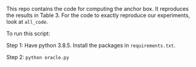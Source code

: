 This repo contains the code for computing the anchor box. It reproduces the results in Table 3. For the code to exactly reproduce our experiments, look at `all_code`.

To run this script:

Step 1: Have python 3.8.5. Install the packages in `requirements.txt`.

Step 2: `python oracle.py`
